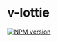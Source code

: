# v-lottie

[![NPM version](https://img.shields.io/npm/v/v-lottie?color=a1b858&label=)](https://www.npmjs.com/package/v-lottie)

